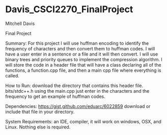 # Davis_CSCI2270_FinalProject
Mitchell Davis

Final Project

Summary:
For this project I will use huffman encoding to identify the frequency of characters and then convert them to huffman codes.
I will have a user enter in a sentence or a file and it will then convert.  I will use binary trees and priority queues to implement the compression algorithm.   I will store the code in a header file that will have a class declaring all of the functions, a function.cpp file, and then a main cpp file where everything is called.

How to Run:
download the directory that contains this header file.  bits/stdc++.h
using the main.cpp just enter in the characters and the frequency to get an example of huffman codes.

Dependencies:
https://gist.github.com/eduarc/6022859
download or include that file in your directory.

System Requirements:
an IDE, compiler, it will work on windows, OSX, and Linux.  Nothing else is required.




